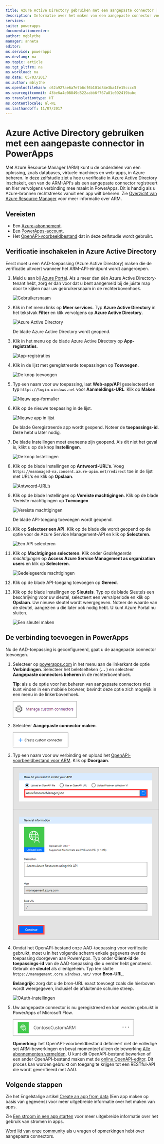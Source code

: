 ```yaml
---
title: Azure Active Directory gebruiken met een aangepaste connector | Microsoft Docs
description: Informatie over het maken van een aangepaste connector voor Azure Resource Manager met Azure Active Directory-verificatie.
services: 
suite: powerapps
documentationcenter: 
author: mgblythe
manager: anneta
editor: 
ms.service: powerapps
ms.devlang: na
ms.topic: article
ms.tgt_pltfrm: na
ms.workload: na
ms.date: 05/03/2017
ms.author: mblythe
ms.openlocfilehash: c62a927ae6a7e7b6cf6b101d84e3ba1fe15cccc5
ms.sourcegitcommit: 43be6a4e08849d522aabb6f767a81c092419babc
ms.translationtype: HT
ms.contentlocale: nl-NL
ms.lasthandoff: 11/07/2017
---
```

# <a name="use-azure-active-directory-with-a-custom-connector-in-powerapps"></a>Azure Active Directory gebruiken met een aangepaste connector in PowerApps
Met Azure Resource Manager (ARM) kunt u de onderdelen van een oplossing, zoals databases, virtuele machines en web-apps, in Azure beheren. In deze zelfstudie ziet u hoe u verificatie in Azure Active Directory inschakelt, een van de ARM-API's als een aangepaste connector registreert en hier vervolgens verbinding mee maakt in PowerApps. Dit is handig als u Azure-bronnen rechtstreeks vanuit een app wilt beheren. Zie [Overzicht van Azure Resource Manager](https://docs.microsoft.com/azure/azure-resource-manager/resource-group-overview) voor meer informatie over ARM.

## <a name="prerequisites"></a>Vereisten
* Een [Azure-abonnement](https://azure.microsoft.com/free/).
* Een [PowerApps-account](https://powerapps.microsoft.com).
* Het [OpenAPI-voorbeeldbestand](http://pwrappssamples.blob.core.windows.net/samples/AzureResourceManager.json) dat in deze zelfstudie wordt gebruikt.

## <a name="enable-authentication-in-azure-active-directory"></a>Verificatie inschakelen in Azure Active Directory
Eerst moet u een AAD-toepassing (Azure Active Directory) maken die de verificatie uitvoert wanneer het ARM-API-eindpunt wordt aangeroepen.

1. Meld u aan bij [Azure Portal](https://portal.azure.com).  Als u meer dan één Azure Active Directory-tenant hebt, zorg er dan voor dat u bent aangemeld bij de juiste map door te kijken naar uw gebruikersnaam in de rechterbovenhoek.
   
    ![Gebruikersnaam](./media/customapi-azure-resource-manager-tutorial/current-user.png)
2. Klik in het menu links op **Meer services**.  Typ **Azure Active Directory** in het tekstvak **Filter** en klik vervolgens op **Azure Active Directory**.
   
    ![Azure Active Directory](./media/customapi-azure-resource-manager-tutorial/azureaad.png)
   
    De blade Azure Active Directory wordt geopend.   
3. Klik in het menu op de blade Azure Active Directory op **App-registraties**.
   
    ![App-registraties](./media/customapi-azure-resource-manager-tutorial/azureapplication.png)
4. Klik in de lijst met geregistreerde toepassingen op **Toevoegen**.
   
    ![De knop toevoegen](./media/customapi-azure-resource-manager-tutorial/add-app-btn.png)   
5. Typ een naam voor uw toepassing, laat **Web-app/API** geselecteerd en typ `https://login.windows.net` voor **Aanmeldings-URL**.  Klik op **Maken**.  
   
    ![Nieuw app-formulier](./media/customapi-azure-resource-manager-tutorial/newapplication.png)
6. Klik op de nieuwe toepassing in de lijst.
   
    ![Nieuwe app in lijst](./media/customapi-azure-resource-manager-tutorial/newapplication2.png)
   
    De blade Geregistreerde app wordt geopend.  Noteer de **toepassings-id**.  Deze hebt u later nodig.
7. De blade Instellingen moet eveneens zijn geopend.  Als dit niet het geval is, klikt u op de knop **Instellingen**.
   
    ![De knop Instellingen](./media/customapi-azure-resource-manager-tutorial/settings-btn.png)
8. Klik op de blade Instellingen op **Antwoord-URL's**. Voeg `https://msmanaged-na.consent.azure-apim.net/redirect` toe in de lijst met URL's en klik op **Opslaan**.
   
    ![Antwoord-URL’s](./media/customapi-azure-resource-manager-tutorial/reply-urls.png)
9. Klik op de blade Instellingen op **Vereiste machtigingen**.  Klik op de blade Vereiste machtigingen op **Toevoegen**.
   
    ![Vereiste machtigingen](./media/customapi-azure-resource-manager-tutorial/permissions.png)
   
    De blade API-toegang toevoegen wordt geopend.
10. Klik op **Selecteer een API**. Klik op de blade die wordt geopend op de optie voor de Azure Service Management-API en klik op **Selecteren**.
    
    ![Een API selecteren](./media/customapi-azure-resource-manager-tutorial/permissions2.png)
11. Klik op **Machtigingen selecteren**.  Klik onder *Gedelegeerde machtigingen* op **Access Azure Service Management as organization users** en klik op **Selecteren**.
    
    ![Gedelegeerde machtigingen](./media/customapi-azure-resource-manager-tutorial/permissions3.png)
12. Klik op de blade API-toegang toevoegen op **Gereed**.
13. Klik op de blade Instellingen op **Sleutels**.  Typ op de blade Sleutels een beschrijving voor uw sleutel, selecteert een vervalperiode en klik op **Opslaan**.  Uw nieuwe sleutel wordt weergegeven.  Noteer de waarde van de sleutel, aangezien u die later ook nodig hebt.  U kunt Azure Portal nu sluiten.
    
    ![Een sleutel maken](./media/customapi-azure-resource-manager-tutorial/configurekeys.png)

## <a name="add-the-connection-in-powerapps"></a>De verbinding toevoegen in PowerApps
Nu de AAD-toepassing is geconfigureerd, gaat u de aangepaste connector toevoegen.

1. Selecteer op [powerapps.com](https://web.powerapps.com) in het menu aan de linkerkant de optie **Verbindingen**. Selecteer het beletselteken (**...** ) en selecteer **Aangepaste connectors beheren** in de rechterbovenhoek.
   
     **Tip**: als u de optie voor het beheren van aangepaste connectors niet kunt vinden in een mobiele browser, bevindt deze optie zich mogelijk in een menu in de linkerbovenhoek.
   
    ![Aangepaste connector maken](./media/customapi-azure-resource-manager-tutorial/managecustomapi.png)  
2. Selecteer **Aangepaste connector maken**.
   
    ![Eigenschappen van aangepaste connectors](./media/customapi-azure-resource-manager-tutorial/newcustomapi.png)
3. Typ een naam voor uw verbinding en upload het [OpenAPI-voorbeeldbestand voor ARM](http://pwrappssamples.blob.core.windows.net/samples/AzureResourceManager.json).  Klik op **Doorgaan**.  
   
    ![Verbinding maken met een nieuw API-eindpunt](./media/customapi-azure-resource-manager-tutorial/createcustom.png)
4. Omdat het OpenAPI-bestand onze AAD-toepassing voor verificatie gebruikt, moet u in het volgende scherm enkele gegevens over de toepassing doorgeven aan PowerApps.  Typ onder **Client-id** de **toepassings-id** van de AAD-toepassing die u eerder hebt genoteerd.  Gebruik de **sleutel** als clientgeheim.  Typ ten slotte `https://management.core.windows.net/` voor **Bron-URL**.
   
    **Belangrijk**: zorg dat u de bron-URL exact toevoegt zoals die hierboven wordt weergegeven, inclusief de afsluitende schuine streep.
   
    ![OAuth-instellingen](./media/customapi-azure-resource-manager-tutorial/oauthsettings.png)
5. Uw aangepaste connector is nu geregistreerd en kan worden gebruikt in PowerApps of Microsoft Flow.
   
    ![Aangepaste connector toegevoegd](./media/customapi-azure-resource-manager-tutorial/createdcustomapi.png)
   
    **Opmerking**: het OpenAPI-voorbeeldbestand definieert niet de volledige set ARM-bewerkingen en bevat momenteel alleen de bewerking [Alle abonnementen vermelden](https://msdn.microsoft.com/library/azure/dn790531.aspx).  U kunt dit OpenAPI-bestand bewerken of een ander OpenAPI-bestand maken met de [online OpenAPI-editor](http://editor.swagger.io/). Dit proces kan worden gebruikt om toegang te krijgen tot een RESTful-API die wordt geverifieerd met AAD.

## <a name="next-steps"></a>Volgende stappen
Zie het Engelstalige artikel [Create an app from data](get-started-create-from-data.md) (Een app maken op basis van gegevens) voor meer uitgebreide informatie over het maken van apps.

Zie [Een stroom in een app starten](using-logic-flows.md) voor meer uitgebreide informatie over het gebruik van stromen in apps.

[Word lid van onze community](https://aka.ms/powerapps-community) als u vragen of opmerkingen hebt over aangepaste connectors.

